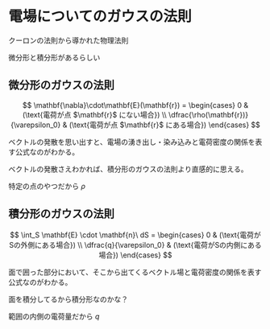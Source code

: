 # 電場についてのガウスの法則

クーロンの法則から導かれた物理法則

微分形と積分形があるらしい

## 微分形のガウスの法則

$$
\mathbf{\nabla}\cdot\mathbf{E}(\mathbf{r}) =
\begin{cases}
0 & (\text{電荷が点 $\mathbf{r}$ にない場合}) \\
\dfrac{\rho(\mathbf{r})}{\varepsilon_0} & (\text{電荷が点 $\mathbf{r}$ にある場合})
\end{cases}
$$

ベクトルの発散を思い出すと、電場の湧き出し・染み込みと電荷密度の関係を表す公式なのがわかる。

ベクトルの発散さえわかれば、積分形のガウスの法則より直感的に思える。

特定の点のやつだから $\rho$

## 積分形のガウスの法則

$$
\int_S \mathbf{E} \cdot \mathbf{n}\ dS =
\begin{cases}
0 & (\text{電荷がSの外側にある場合}) \\
\dfrac{q}{\varepsilon_0} & (\text{電荷がSの内側にある場合})
\end{cases}
$$

面で囲った部分において、そこから出てくるベクトル場と電荷密度の関係を表す公式なのがわかる。

面を積分してるから積分形なのかな？

範囲の内側の電荷量だから $q$
